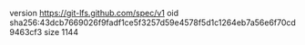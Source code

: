 version https://git-lfs.github.com/spec/v1
oid sha256:43dcb7669026f9fadf1ce5f3257d59e4578f5d1c1264eb7a56e6f70cd9463cf3
size 1144

